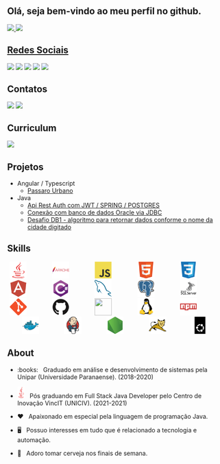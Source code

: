 ## Olá, seja bem-vindo ao meu perfil no github.
 <div>
  <a href="https://github.com/juliosfro">
  <img height="180em" src="https://github-readme-stats.vercel.app/api?username=juliosfro&show_icons=true&theme=dracula&include_all_commits=true&count_private=true"/>
  <img height="180em" src="https://github-readme-stats.vercel.app/api/top-langs/?username=rafaballerini&layout=compact&langs_count=8&theme=dracula"/>
<div>

## Redes Sociais
  <div style="display: inline_block">
   <a href="https://www.facebook.com/juliosfro/" target="_blank"><img src="https://img.shields.io/badge/-Facebook-3b5998?style=for-the-badge&logo=facebook&logoColor=white" target="_blank"></a>
   <a href="https://instagram.com/juliosfro" target="_blank"><img src="https://img.shields.io/badge/-Instagram-%23E4405F?style=for-the-badge&logo=instagram&logoColor=white" target="_blank"></a>
  <a href="https://www.linkedin.com/in/juliosfro" target="_blank"><img src="https://img.shields.io/badge/-LinkedIn-%230077B5?style=for-the-badge&logo=linkedin&logoColor=white" target="_blank"></a>
  <a href="https://twitter.com/juliosfro" target="_blank"><img src="https://img.shields.io/badge/Twitter-1DA1F2?style=for-the-badge&logo=twitter&logoColor=white" target="_blank"></a>
  <a href="https://www.youtube.com/channel/UCSzUVqVLFflM4zbk4EtlYcg" target="_blank"><img src="https://img.shields.io/badge/-Youtube-%23333?style=for-the-badge&logo=youtube&logoColor=white" target="_blank"></a>

</div>

## Contatos

<div style="display: inline_block">
   <a href = "mailto: juliosfro@gmail.com"><img src="https://img.shields.io/badge/-Gmail-%23EA4335?style=for-the-badge&logo=gmail&logoColor=white"             target="_blank"></a>
   <a href="https://t.me/juliosfro" target="_blank"><img src="https://img.shields.io/badge/Telegram-2CA5E0?style=for-the-badge&logo=telegram&logoColor=white" target="_blank"></a>
</div>

## Curriculum 

<div style="display: inline_block">
  <a href="http://lattes.cnpq.br/8481288894395960" target="_blank"><img src="https://img.shields.io/badge/LATTES-FFA500?style=for-the-badge&logo=nullsr&logoColor=white" target="_blank"></a>
</div>

## Projetos

<div style="display: inline_block">
 
- Angular / Typescript
  - [Passaro Urbano](https://github.com/juliosfro/projeto_passaro_urbano_angular_9)
- Java
  - [Api Rest Auth com JWT / SPRING / POSTGRES](https://github.com/juliosfro/api_gerenciamento_login_java_spring_boot_rest)
  - [Conexão com banco de dados Oracle via JDBC](https://github.com/juliosfro/javajee-capitulo3)
  - [Desafio DB1 - algoritmo para retornar dados conforme o nome da cidade digitado](https://github.com/juliosfro/desafio_db1_start_app_geografia)
</div>

## Skills
<p align="center">
    <img height="40" width="40" src="https://raw.githubusercontent.com/devicons/devicon/master/icons/java/java-plain.svg">
    &nbsp;&nbsp;&nbsp;&nbsp;&nbsp;&nbsp;&nbsp;&nbsp;&nbsp;&nbsp;&nbsp;&nbsp;&nbsp;
    <img height="40" width="40" src="https://raw.githubusercontent.com/devicons/devicon/master/icons/apache/apache-original-wordmark.svg">
    &nbsp;&nbsp;&nbsp;&nbsp;&nbsp;&nbsp;&nbsp;&nbsp;&nbsp;&nbsp;&nbsp;&nbsp;&nbsp;
    <img height="40" width="40" src="https://raw.githubusercontent.com/devicons/devicon/master/icons/javascript/javascript-original.svg">
    &nbsp;&nbsp;&nbsp;&nbsp;&nbsp;&nbsp;&nbsp;&nbsp;&nbsp;&nbsp;&nbsp;&nbsp;&nbsp;
    <img height="40" width="40" src="https://raw.githubusercontent.com/devicons/devicon/master/icons/html5/html5-original.svg">
    &nbsp;&nbsp;&nbsp;&nbsp;&nbsp;&nbsp;&nbsp;&nbsp;&nbsp;&nbsp;&nbsp;&nbsp;&nbsp;
    <img height="40" width="40" src="https://raw.githubusercontent.com/devicons/devicon/master/icons/css3/css3-original.svg">
    &nbsp;&nbsp;&nbsp;&nbsp;&nbsp;&nbsp;&nbsp;&nbsp;&nbsp;&nbsp;&nbsp;&nbsp;&nbsp;
    <img height="40" width="40" src="https://github.com/devicons/devicon/blob/master/icons/angularjs/angularjs-plain.svg">
    &nbsp;&nbsp;&nbsp;&nbsp;&nbsp;&nbsp;&nbsp;&nbsp;&nbsp;&nbsp;&nbsp;&nbsp;&nbsp;
    <img height="40" width="40" src="https://raw.githubusercontent.com/devicons/devicon/master/icons/csharp/csharp-original.svg">
    &nbsp;&nbsp;&nbsp;&nbsp;&nbsp;&nbsp;&nbsp;&nbsp;&nbsp;&nbsp;&nbsp;&nbsp;&nbsp;
    <img height="40" width="40" src="https://raw.githubusercontent.com/devicons/devicon/master/icons/mysql/mysql-original.svg">
    &nbsp;&nbsp;&nbsp;&nbsp;&nbsp;&nbsp;&nbsp;&nbsp;&nbsp;&nbsp;&nbsp;&nbsp;&nbsp;
    <img height="40" width="40" src="https://raw.githubusercontent.com/devicons/devicon/master/icons/postgresql/postgresql-original.svg">
    &nbsp;&nbsp;&nbsp;&nbsp;&nbsp;&nbsp;&nbsp;&nbsp;&nbsp;&nbsp;&nbsp;&nbsp;&nbsp;
    <img height="40" width="40" src="https://raw.githubusercontent.com/devicons/devicon/master/icons/microsoftsqlserver/microsoftsqlserver-plain-wordmark.svg">
    &nbsp;&nbsp;&nbsp;&nbsp;&nbsp;&nbsp;&nbsp;&nbsp;&nbsp;&nbsp;&nbsp;&nbsp;&nbsp
    <img height="40" width="40" src="https://raw.githubusercontent.com/devicons/devicon/master/icons/git/git-original.svg">
    &nbsp;&nbsp;&nbsp;&nbsp;&nbsp;&nbsp;&nbsp;&nbsp;&nbsp;&nbsp;&nbsp;&nbsp;&nbsp;
    <img height="40" width="40" src="https://raw.githubusercontent.com/devicons/devicon/master/icons/github/github-original.svg">
    &nbsp;&nbsp;&nbsp;&nbsp;&nbsp;&nbsp;&nbsp;&nbsp;&nbsp;&nbsp;&nbsp;&nbsp;&nbsp;
    <img height="40" width="40" src="https://www.vectorlogo.zone/logos/springio/springio-icon.svg">
    &nbsp;&nbsp;&nbsp;&nbsp;&nbsp;&nbsp;&nbsp;&nbsp;&nbsp;&nbsp;&nbsp;&nbsp;&nbsp;
    <img height="40" width="40" src="https://raw.githubusercontent.com/devicons/devicon/master/icons/linux/linux-original.svg">
    &nbsp;&nbsp;&nbsp;&nbsp;&nbsp;&nbsp;&nbsp;&nbsp;&nbsp;&nbsp;&nbsp;&nbsp;&nbsp;
    <img height="40" width="40" src="https://raw.githubusercontent.com/devicons/devicon/master/icons/npm/npm-original-wordmark.svg">
    &nbsp;&nbsp;&nbsp;&nbsp;&nbsp;&nbsp;&nbsp;&nbsp;&nbsp;&nbsp;&nbsp;&nbsp;&nbsp;
    <img height="40" width="40" src="https://raw.githubusercontent.com/devicons/devicon/master/icons/docker/docker-original.svg"> 
    &nbsp;&nbsp;&nbsp;&nbsp;&nbsp;&nbsp;&nbsp;&nbsp;&nbsp;&nbsp;&nbsp;&nbsp;&nbsp;
    <img height="40" width="40" src="https://raw.githubusercontent.com/devicons/devicon/master/icons/jenkins/jenkins-original.svg"> 
    &nbsp;&nbsp;&nbsp;&nbsp;&nbsp;&nbsp;&nbsp;&nbsp;&nbsp;&nbsp;&nbsp;&nbsp;&nbsp;
    <img height="40" width="40" src="https://raw.githubusercontent.com/devicons/devicon/master/icons/nodejs/nodejs-original.svg"> 
    &nbsp;&nbsp;&nbsp;&nbsp;&nbsp;&nbsp;&nbsp;&nbsp;&nbsp;&nbsp;&nbsp;&nbsp;&nbsp;
    <img height="40" width="40" src="https://raw.githubusercontent.com/devicons/devicon/master/icons/tomcat/tomcat-original.svg"> 
    &nbsp;&nbsp;&nbsp;&nbsp;&nbsp;&nbsp;&nbsp;&nbsp;&nbsp;&nbsp;&nbsp;&nbsp;&nbsp;
    <img height="40" width="40" src="https://raw.githubusercontent.com/devicons/devicon/master/icons/ubuntu/ubuntu-plain.svg"> 
</p>

## About

- <p> :books: &nbsp  Graduado em análise e desenvolvimento de sistemas pela Unipar (Universidade Paranaense). (2018-2020) </p>
- <p> <img height="27" width="17.0" src="https://raw.githubusercontent.com/devicons/devicon/master/icons/java/java-plain.svg"> &nbsp Pós graduando em Full Stack Java Developer pelo Centro de Inovação VincIT (UNICIV). (2021-2021) </p>
- <p> ❤️ &nbsp  Apaixonado em especial pela linguagem de programação Java. </p>
- <p> 🖥️ &nbsp  Possuo interesses em tudo que é relacionado a tecnologia e automação. </p>
- <p> 🍻 &nbsp  Adoro tomar cerveja nos finais de semana. </p>
